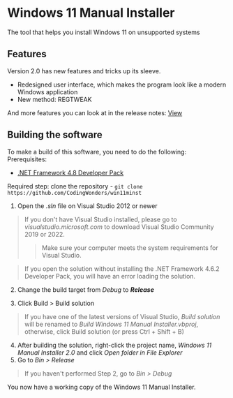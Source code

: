 # Windows 11 Manual Installer
The tool that helps you install Windows 11 on unsupported systems

## Features

Version 2.0 has new features and tricks up its sleeve.

- Redesigned user interface, which makes the program look like a modern Windows application
- New method: REGTWEAK

And more features you can look at in the release notes: [View](https://github.com/CodingWonders/win11minst/blob/stable/relnotes.md)

## Building the software
To make a build of this software, you need to do the following:
Prerequisites:
- [.NET Framework 4.8 Developer Pack][netfxdp]

Required step: clone the repository - `git clone https://github.com/CodingWonders/win11minst`

1. Open the *.sln* file on Visual Studio 2012 or newer

> If you don't have Visual Studio installed, please go to *visualstudio.microsoft.com* to download Visual Studio Community 2019 or 2022.
>> Make sure your computer meets the system requirements for Visual Studio.

> If you open the solution without installing the .NET Framework 4.6.2 Developer Pack, you will have an error loading the solution.

2. Change the build target from *Debug* to ***Release***

3. Click Build > Build solution

> If you have one of the latest versions of Visual Studio, *Build solution* will be renamed to *Build Windows 11 Manual Installer.vbproj*, otherwise, click Build solution (or press Ctrl + Shift + B)

4. After building the solution, right-click the project name, *Windows 11 Manual Installer 2.0* and click *Open folder in File Explorer*
5. Go to *Bin > Release*

> If you haven't performed Step 2, go to *Bin > Debug*

You now have a working copy of the Windows 11 Manual Installer.

[netfxdp]: https://dotnet.microsoft.com/en-us/download/dotnet-framework/thank-you/net48-developer-pack-offline-installer ".NET Framework 4.8 Developer Pack"
